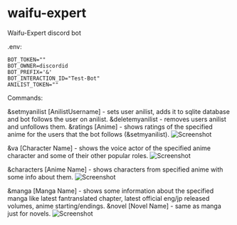 # waifu-expert
Waifu-Expert discord bot


.env:
```
BOT_TOKEN=""
BOT_OWNER=discordid
BOT_PREFIX='&'
BOT_INTERACTION_ID="Test-Bot"
ANILIST_TOKEN=""
```

Commands:

&setmyanilist [AnilistUsername] - sets user anilist, adds it to sqlite database and bot follows the user on anilist.
&deletemyanilist - removes users anilist and unfollows them.
&ratings [Anime] - shows ratings of the specified anime for the users that the bot follows (&setmyanilist).
![Screenshot](https://prnt.sc/um2kfM9p1GHy)


&va [Character Name] - shows the voice actor of the specified anime character and some of their other popular roles.
![Screenshot](https://prnt.sc/tHHj1tyZUPzD)

&characters [Anime Name] - shows characters from specified anime with some info about them.
![Screenshot](https://prnt.sc/tH9xM0MLx1_P)

&manga [Manga Name] - shows some information about the specified manga like latest fantranslated chapter, latest official eng/jp released volumes, anime starting/endings.
&novel [Novel Name] - same as manga just for novels.
![Screenshot](https://prnt.sc/Lu3dnavar1x0)




